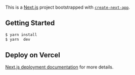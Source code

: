 This is a [Next.js](https://nextjs.org/) project bootstrapped with [`create-next-app`](https://github.com/vercel/next.js/tree/canary/packages/create-next-app).

## Getting Started

```bash
$ yarn install
$ yarn  dev

```

## Deploy on Vercel

[Next.js deployment documentation](https://nextjs.org/docs/deployment) for more details.

